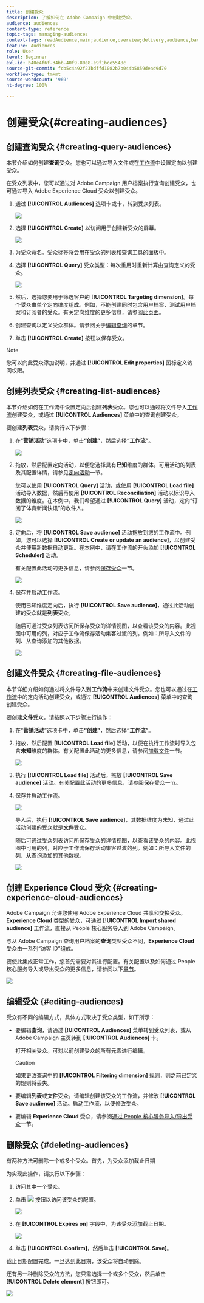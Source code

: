 ```yaml
---
title: 创建受众
description: 了解如何在 Adobe Campaign 中创建受众。
audience: audiences
content-type: reference
topic-tags: managing-audiences
context-tags: readAudience,main;audience,overview;delivery,audience,back
feature: Audiences
role: User
level: Beginner
exl-id: b40e4f6f-34bb-40f9-80e8-e9f1bce5548c
source-git-commit: fcb5c4a92f23bdffd1082b7b044b5859dead9d70
workflow-type: tm+mt
source-wordcount: '969'
ht-degree: 100%

---
```


# 创建受众{#creating-audiences}

## 创建查询受众 {#creating-query-audiences}

本节介绍如何创建&#x200B;**查询**&#x200B;受众。您也可以通过导入文件或在[工作流](../../automating/using/get-started-workflows.md)中设置定向以创建受众。

在受众列表中，您可以通过对 Adobe Campaign 用户档案执行查询创建受众，也可通过导入 Adobe Experience Cloud 受众以创建受众。

1. 通过 **[!UICONTROL Audiences]** 选项卡或卡，转到受众列表。

   ![](assets/audiences_query_1.png)

1. 选择 **[!UICONTROL Create]** 以访问用于创建新受众的屏幕。

   ![](assets/audiences_query.png)

1. 为受众命名。受众标签将会用在受众的列表和查询工具的面板中。
1. 选择 **[!UICONTROL Query]** 受众类型：每次重用时重新计算由查询定义的受众。

   ![](assets/audience_type_selection.png)

1. 然后，选择您要用于筛选客户的 **[!UICONTROL Targeting dimension]**。每个受众由单个定向维度组成。例如，不能创建同时包含用户档案、测试用户档案和订阅者的受众。有关定向维度的更多信息，请参阅[此页面](../../automating/using/query.md#targeting-dimensions-and-resources)。
1. 创建查询以定义受众群体。请参阅关于[编辑查询](../../automating/using/editing-queries.md)的章节。
1. 单击 **[!UICONTROL Create]** 按钮以保存受众。

>[!NOTE]
>
>您可以向此受众添加说明，并通过 **[!UICONTROL Edit properties]** 图标定义访问权限。

## 创建列表受众 {#creating-list-audiences}

本节介绍如何在工作流中设置定向后创建&#x200B;**列表**&#x200B;受众。您也可以通过将文件导入[工作流](../../automating/using/get-started-workflows.md)创建受众，或通过 **[!UICONTROL Audiences]** 菜单中的查询创建受众。

要创建&#x200B;**列表**&#x200B;受众，请执行以下步骤：

1. 在“**营销活动**”选项卡中，单击&#x200B;**“创建”**，然后选择&#x200B;**“工作流”**。

   ![](assets/audiences_list_1.png)

1. 拖放，然后配置定向活动，以便您选择具有&#x200B;**已知**&#x200B;维度的群体。可用活动的列表及其配置详情，请参见[定向活动](../../automating/using/about-targeting-activities.md)一节。

   您可以使用 **[!UICONTROL Query]** 活动，或使用 **[!UICONTROL Load file]** 活动导入数据，然后再使用 **[!UICONTROL Reconciliation]** 活动以标识导入数据的维度。在本例中，我们希望通过 **[!UICONTROL Query]** 活动，定向“订阅了体育新闻快讯”的收件人。

   ![](assets/audiences_list_2.png)

1. 定向后，将 **[!UICONTROL Save audience]** 活动拖放到您的工作流中。例如，您可以选择 **[!UICONTROL Create or update an audience]**，以创建受众并使用新数据自动更新。在本例中，请在工作流的开头添加 **[!UICONTROL Scheduler]** 活动。

   有关配置此活动的更多信息，请参阅[保存受众](../../automating/using/save-audience.md)一节。

   ![](assets/audiences_list_3.png)

1. 保存并启动工作流。

   使用已知维度定向后，执行 **[!UICONTROL Save audience]**，通过此活动创建的受众就是&#x200B;**列表**&#x200B;受众。

   随后可通过受众列表访问所保存受众的详情视图，以查看该受众的内容。此视图中可用的列，对应于工作流保存活动集客过渡的列。例如：所导入文件的列、从查询添加的其他数据。

   ![](assets/audiences_list_4.png)

## 创建文件受众 {#creating-file-audiences}

本节详细介绍如何通过将文件导入到&#x200B;**工作流**&#x200B;中来创建文件受众。您也可以通过在[工作流](../../automating/using/get-started-workflows.md)中的定向活动创建受众，或通过 **[!UICONTROL Audiences]** 菜单中的查询创建受众。

要创建&#x200B;**文件**&#x200B;受众，请按照以下步骤进行操作：

1. 在“**营销活动**”选项卡中，单击&#x200B;**“创建”**，然后选择&#x200B;**“工作流”**。
1. 拖放，然后配置 **[!UICONTROL Load file]** 活动，以便在执行工作流时导入包含&#x200B;**未知**&#x200B;维度的群体。有关配置此活动的更多信息，请参阅[加载文件](../../automating/using/load-file.md)一节。

   ![](assets/audience_files_1.png)

1. 执行 **[!UICONTROL Load file]** 活动后，拖放 **[!UICONTROL Save audience]** 活动。有关配置此活动的更多信息，请参阅[保存受众](../../automating/using/save-audience.md)一节。
1. 保存并启动工作流。

   ![](assets/audience_files_2.png)

   导入后，执行 **[!UICONTROL Save audience]**，其数据维度为未知，通过此活动创建的受众就是&#x200B;**文件**&#x200B;受众。

   随后可通过受众列表访问所保存受众的详情视图，以查看该受众的内容。此视图中可用的列，对应于工作流保存活动集客过渡的列。例如：所导入文件的列、从查询添加的其他数据。

   ![](assets/audience_files_3.png)

## 创建 Experience Cloud 受众 {#creating-experience-cloud-audiences}

Adobe Campaign 允许您使用 Adobe Experience Cloud 共享和交换受众。**Experience Cloud** 类型的受众，可通过 **[!UICONTROL Import shared audience]** 工作流，直接从 People 核心服务导入到 Adobe Campaign。

与从 Adobe Campaign 查询用户档案的&#x200B;**查询**&#x200B;类型受众不同，**Experience Cloud** 受众由一系列“访客 ID”组成。

要使此集成正常工作，您首先需要对其进行配置。有关配置以及如何通过 People 核心服务导入或导出受众的更多信息，请参阅以下[章节](../../integrating/using/sharing-audiences-with-audience-manager-or-people-core-service.md)。

![](assets/audience_peoplecore.png)

## 编辑受众 {#editing-audiences}

受众有不同的编辑方式，具体方式取决于受众类型，如下所示：

* 要编辑&#x200B;**查询**，请通过 **[!UICONTROL Audiences]** 菜单转到受众列表，或从 Adobe Campaign 主页转到 **[!UICONTROL Audiences]** 卡。

   打开相关受众。可对以前创建受众的所有元素进行编辑。

   >[!CAUTION]
   >
   >如果更改查询中的 **[!UICONTROL Filtering dimension]** 规则，则之前已定义的规则将丢失。

* 要编辑&#x200B;**列表**&#x200B;或&#x200B;**文件**&#x200B;受众，请编辑创建该受众的工作流，并修改 **[!UICONTROL Save audience]** 活动。启动工作流，以便修改受众。
* 要编辑 **Experience Cloud** 受众，请参阅[通过 People 核心服务导入/导出受众](../../integrating/using/sharing-audiences-with-audience-manager-or-people-core-service.md)一节。

## 删除受众 {#deleting-audiences}

有两种方法可删除一个或多个受众。首先，为受众添加截止日期

为实现此操作，请执行以下步骤：

1. 访问其中一个受众。
1. 单击 ![](assets/edit_darkgrey-24px.png) 按钮以访问该受众的配置。

   ![](assets/audience_delete_2.png)

1. 在 **[!UICONTROL Expires on]** 字段中，为该受众添加截止日期。

   ![](assets/audience_delete_3.png)

1. 单击 **[!UICONTROL Confirm]**，然后单击 **[!UICONTROL Save]**。

截止日期配置完成。一旦达到此日期，该受众将自动删除。

还有另一种删除受众的方法，您只需选择一个或多个受众，然后单击 **[!UICONTROL Delete element]** 按钮即可。

![](assets/audience_delete_1.png)
